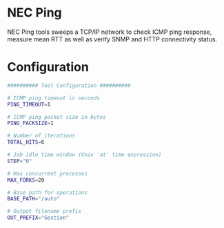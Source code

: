 NEC Ping
========
NEC Ping tools sweeps a TCP/IP network to check ICMP ping response, measure mean RTT as well as verify SNMP and HTTP connectivity status.

Configuration
=============

```Bash
########## Tool Configuration ##########

# ICMP ping timeout in seconds
PING_TIMEOUT=1

# ICMP ping packet size in bytes
PING_PACKSIZE=1

# Number of iterations
TOTAL_HITS=6

# Job idle time window (Unix 'at' time expression)
STEP="0"

# Max concurrent processes
MAX_FORKS=20

# Base path for operations
BASE_PATH="/auto"

# Output filename prefix
OUT_PREFIX="Gestion"
```
